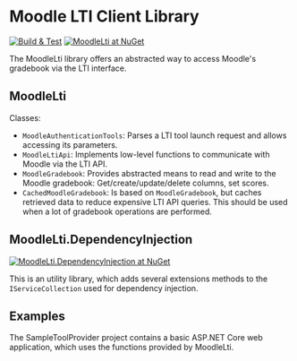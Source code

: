 
# Moodle LTI Client Library

[![Build & Test](https://github.com/JanWichelmann/MoodleLti/workflows/Build%20&%20Test/badge.svg)](https://github.com/JanWichelmann/MoodleLti/actions)
[![MoodleLti at NuGet](https://buildstats.info/nuget/MoodleLti)](https://www.nuget.org/packages/MoodleLti/)

The MoodleLti library offers an abstracted way to access Moodle's gradebook via the LTI interface.

## MoodleLti

Classes:
- `MoodleAuthenticationTools`: Parses a LTI tool launch request and allows accessing its parameters.
- `MoodleLtiApi`: Implements low-level functions to communicate with Moodle via the LTI API.
- `MoodleGradebook`: Provides abstracted means to read and write to the Moodle gradebook: Get/create/update/delete columns, set scores.
- `CachedMoodleGradebook`: Is based on `MoodleGradebook`, but caches retrieved data to reduce expensive LTI API queries. This should be used when a lot of gradebook operations are performed.

## MoodleLti.DependencyInjection

[![MoodleLti.DependencyInjection at NuGet](https://buildstats.info/nuget/MoodleLti.DependencyInjection)](https://www.nuget.org/packages/MoodleLti.DependencyInjection/)

This is an utility library, which adds several extensions methods to the `IServiceCollection` used for dependency injection.

## Examples

The SampleToolProvider project contains a basic ASP.NET Core web application, which uses the functions provided by MoodleLti.

